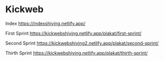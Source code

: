 # Kickweb

Index 
  https://indexshiying.netlify.app/
  
First Sprint
  https://kickwebshiying.netlify.app/plakat/first-sprint/

Second Sprint
  https://kickwebshiying2.netlify.app/plakat/second-sprint/
    
Thirth Sprint
  https://kickwebshiying.netlify.app/plakat/thirth-sprint/
